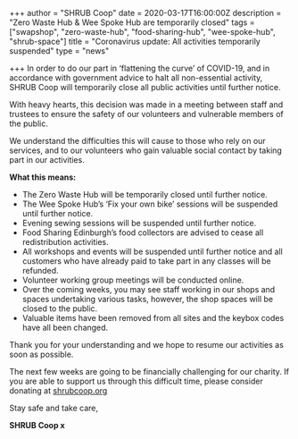 +++
author = "SHRUB Coop"
date = 2020-03-17T16:00:00Z
description = "Zero Waste Hub & Wee Spoke Hub are temporarily closed"
tags = ["swapshop", "zero-waste-hub", "food-sharing-hub", "wee-spoke-hub", "shrub-space"]
title = "Coronavirus update: All activities temporarily suspended"
type = "news"

+++
In order to do our part in ‘flattening the curve’ of COVID-19, and in accordance with government advice to halt all non-essential activity, SHRUB Coop will temporarily close all public activities until further notice.

With heavy hearts, this decision was made in a meeting between staff and trustees to ensure the safety of our volunteers and vulnerable members of the public.

We understand the difficulties this will cause to those who rely on our services, and to our volunteers who gain valuable social contact by taking part in our activities.

**What this means:**

* The Zero Waste Hub will be temporarily closed until further notice.
* The Wee Spoke Hub’s ‘Fix your own bike’ sessions will be suspended until further notice.
* Evening sewing sessions will be suspended until further notice.
* Food Sharing Edinburgh’s food collectors are advised to cease all redistribution activities.
* All workshops and events will be suspended until further notice and all customers who have already paid to take part in any classes will be refunded.
* Volunteer working group meetings will be conducted online.
* Over the coming weeks, you may see staff working in our shops and spaces undertaking various tasks, however, the shop spaces will be closed to the public.
* Valuable items have been removed from all sites and the keybox codes have all been changed.

Thank you for your understanding and we hope to resume our activities as soon as possible.

The next few weeks are going to be financially challenging for our charity. If you are able to support us through this difficult time, please consider donating at [shrubcoop.org](http://shrubcoop.org/?fbclid=IwAR1CcF-aiOUYPgehJMxfJ34tGuHowV8w9FM5aRJHkWiBcZtFV7OuozGyKp8)

Stay safe and take care,

**SHRUB Coop x**